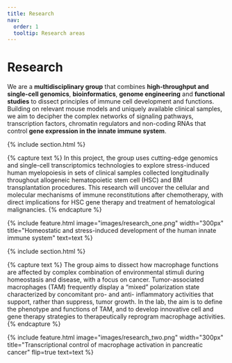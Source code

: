 ```yaml
---
title: Research
nav:
  order: 1
  tooltip: Research areas
---
```


# <i class="fas fa-microscope"></i>Research

We are a <b>multidisciplinary group</b> that combines <b>high-throughput and single-cell genomics</b>, <b>bioinformatics</b>, <b>genome engineering</b> and <b>functional studies</b> to dissect principles of immune cell development and functions. Building on relevant mouse models and uniquely available clinical samples, we aim to decipher the complex networks of signaling pathways, transcription factors, chromatin regulators and non-coding RNAs that control <b>gene expression in the innate immune system</b>.

{% include section.html %}

{% capture text %}
In this project, the group uses cutting-edge genomics and single-cell transcriptomics technologies to explore stress-induced human myelopoiesis in sets of clinical samples collected longitudinally throughout allogeneic hematopoietic stem cell (HSC) and BM transplantation procedures. This research will uncover the cellular and molecular mechanisms of immune reconstitutions after chemotherapy, with direct implications for HSC gene therapy and treatment of hematological malignancies.
{% endcapture %}

{%
  include feature.html
  image="images/research_one.png"
  width="300px"
  title="Homeostatic and stress-induced development of the human innate immune system"
  text=text
%}

{% include section.html %}

{% capture text %}
The group aims to dissect how macrophage functions are affected by complex combination of environmental stimuli during homeostasis and disease, with a focus on cancer. Tumor-associated macrophages (TAM) frequently display a “mixed” polarization state characterized by concomitant pro- and anti- inflammatory activities that support, rather than suppress, tumor growth. In the lab, the aim is to define the phenotype and functions of TAM, and to develop innovative cell and gene therapy strategies to therapeutically reprogram macrophage activities.
{% endcapture %}

{%
  include feature.html
  image="images/research_two.png"
  width="300px"
  title="Transcriptional control of macrophage activation in pancreatic cancer"
  flip=true
  text=text
%}

